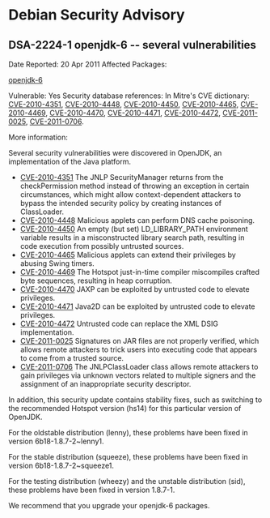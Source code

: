 
Debian Security Advisory
========================


DSA-2224-1 openjdk-6 -- several vulnerabilities
-----------------------------------------------



Date Reported:
20 Apr 2011
Affected Packages:

[openjdk-6](https://packages.debian.org/src:openjdk-6)

Vulnerable:
Yes
Security database references:
In Mitre's CVE dictionary: [CVE-2010-4351](https://security-tracker.debian.org/tracker/CVE-2010-4351), [CVE-2010-4448](https://security-tracker.debian.org/tracker/CVE-2010-4448), [CVE-2010-4450](https://security-tracker.debian.org/tracker/CVE-2010-4450), [CVE-2010-4465](https://security-tracker.debian.org/tracker/CVE-2010-4465), [CVE-2010-4469](https://security-tracker.debian.org/tracker/CVE-2010-4469), [CVE-2010-4470](https://security-tracker.debian.org/tracker/CVE-2010-4470), [CVE-2010-4471](https://security-tracker.debian.org/tracker/CVE-2010-4471), [CVE-2010-4472](https://security-tracker.debian.org/tracker/CVE-2010-4472), [CVE-2011-0025](https://security-tracker.debian.org/tracker/CVE-2011-0025), [CVE-2011-0706](https://security-tracker.debian.org/tracker/CVE-2011-0706).  

More information:

Several security vulnerabilities were discovered in OpenJDK, an
implementation of the Java platform.


* [CVE-2010-4351](https://security-tracker.debian.org/tracker/CVE-2010-4351)
The JNLP SecurityManager returns from the checkPermission method
 instead of throwing an exception in certain circumstances, which
 might allow context-dependent attackers to bypass the intended
 security policy by creating instances of ClassLoader.
* [CVE-2010-4448](https://security-tracker.debian.org/tracker/CVE-2010-4448)
Malicious applets can perform DNS cache poisoning.
* [CVE-2010-4450](https://security-tracker.debian.org/tracker/CVE-2010-4450)
An empty (but set) LD\_LIBRARY\_PATH environment variable results in
 a misconstructed library search path, resulting in code execution
 from possibly untrusted sources.
* [CVE-2010-4465](https://security-tracker.debian.org/tracker/CVE-2010-4465)
Malicious applets can extend their privileges by abusing Swing
 timers.
* [CVE-2010-4469](https://security-tracker.debian.org/tracker/CVE-2010-4469)
The Hotspot just-in-time compiler miscompiles crafted byte
 sequences, resulting in heap corruption.
* [CVE-2010-4470](https://security-tracker.debian.org/tracker/CVE-2010-4470)
JAXP can be exploited by untrusted code to elevate privileges.
* [CVE-2010-4471](https://security-tracker.debian.org/tracker/CVE-2010-4471)
Java2D can be exploited by untrusted code to elevate privileges.
* [CVE-2010-4472](https://security-tracker.debian.org/tracker/CVE-2010-4472)
Untrusted code can replace the XML DSIG implementation.
* [CVE-2011-0025](https://security-tracker.debian.org/tracker/CVE-2011-0025)
Signatures on JAR files are not properly verified, which allows
 remote attackers to trick users into executing code that appears
 to come from a trusted source.
* [CVE-2011-0706](https://security-tracker.debian.org/tracker/CVE-2011-0706)
The JNLPClassLoader class allows remote attackers to gain
 privileges via unknown vectors related to multiple signers and the
 assignment of an inappropriate security descriptor.



In addition, this security update contains stability fixes, such as
switching to the recommended Hotspot version (hs14) for this
particular version of OpenJDK.



For the oldstable distribution (lenny), these problems have been fixed in
version 6b18-1.8.7-2~lenny1.


For the stable distribution (squeeze), these problems have been fixed in
version 6b18-1.8.7-2~squeeze1.


For the testing distribution (wheezy) and the unstable distribution
(sid), these problems have been fixed in version 1.8.7-1.


We recommend that you upgrade your openjdk-6 packages.





